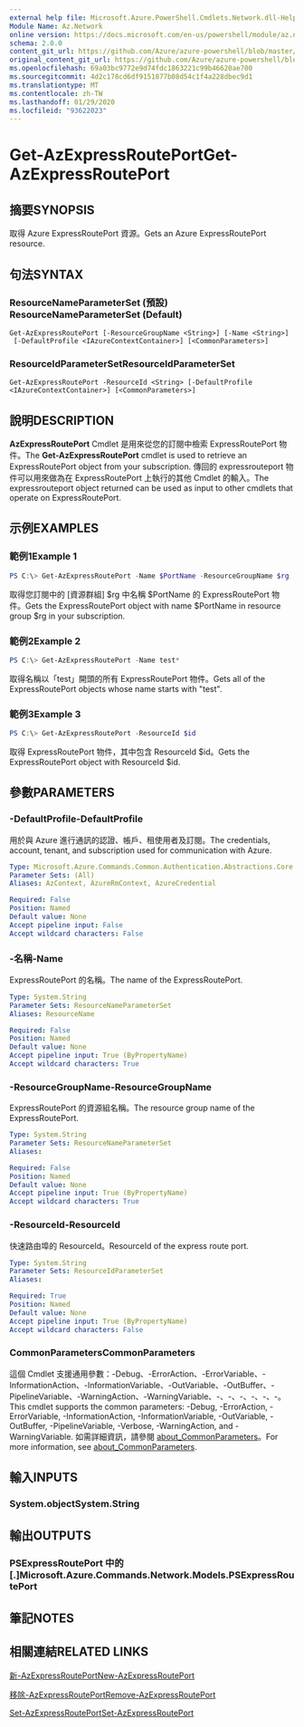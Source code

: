 ```yaml
---
external help file: Microsoft.Azure.PowerShell.Cmdlets.Network.dll-Help.xml
Module Name: Az.Network
online version: https://docs.microsoft.com/en-us/powershell/module/az.network/get-azexpressrouteport
schema: 2.0.0
content_git_url: https://github.com/Azure/azure-powershell/blob/master/src/Network/Network/help/Get-AzExpressRoutePort.md
original_content_git_url: https://github.com/Azure/azure-powershell/blob/master/src/Network/Network/help/Get-AzExpressRoutePort.md
ms.openlocfilehash: 69a03bc9772e9d74fdc1863221c99b46620ae700
ms.sourcegitcommit: 4d2c178cd6df9151877b08d54c1f4a228dbec9d1
ms.translationtype: MT
ms.contentlocale: zh-TW
ms.lasthandoff: 01/29/2020
ms.locfileid: "93622023"
---
```

# <span data-ttu-id="3f798-101">Get-AzExpressRoutePort</span><span class="sxs-lookup"><span data-stu-id="3f798-101">Get-AzExpressRoutePort</span></span>

## <span data-ttu-id="3f798-102">摘要</span><span class="sxs-lookup"><span data-stu-id="3f798-102">SYNOPSIS</span></span>
<span data-ttu-id="3f798-103">取得 Azure ExpressRoutePort 資源。</span><span class="sxs-lookup"><span data-stu-id="3f798-103">Gets an Azure ExpressRoutePort resource.</span></span>

## <span data-ttu-id="3f798-104">句法</span><span class="sxs-lookup"><span data-stu-id="3f798-104">SYNTAX</span></span>

### <span data-ttu-id="3f798-105">ResourceNameParameterSet (預設) </span><span class="sxs-lookup"><span data-stu-id="3f798-105">ResourceNameParameterSet (Default)</span></span>
```
Get-AzExpressRoutePort [-ResourceGroupName <String>] [-Name <String>]
 [-DefaultProfile <IAzureContextContainer>] [<CommonParameters>]
```

### <span data-ttu-id="3f798-106">ResourceIdParameterSet</span><span class="sxs-lookup"><span data-stu-id="3f798-106">ResourceIdParameterSet</span></span>
```
Get-AzExpressRoutePort -ResourceId <String> [-DefaultProfile <IAzureContextContainer>] [<CommonParameters>]
```

## <span data-ttu-id="3f798-107">說明</span><span class="sxs-lookup"><span data-stu-id="3f798-107">DESCRIPTION</span></span>
<span data-ttu-id="3f798-108">**AzExpressRoutePort** Cmdlet 是用來從您的訂閱中檢索 ExpressRoutePort 物件。</span><span class="sxs-lookup"><span data-stu-id="3f798-108">The **Get-AzExpressRoutePort** cmdlet is used to retrieve an ExpressRoutePort object from your subscription.</span></span> <span data-ttu-id="3f798-109">傳回的 expressrouteport 物件可以用來做為在 ExpressRoutePort 上執行的其他 Cmdlet 的輸入。</span><span class="sxs-lookup"><span data-stu-id="3f798-109">The expressrouteport object returned can be used as input to other cmdlets that operate on ExpressRoutePort.</span></span>

## <span data-ttu-id="3f798-110">示例</span><span class="sxs-lookup"><span data-stu-id="3f798-110">EXAMPLES</span></span>

### <span data-ttu-id="3f798-111">範例1</span><span class="sxs-lookup"><span data-stu-id="3f798-111">Example 1</span></span>
```powershell
PS C:\> Get-AzExpressRoutePort -Name $PortName -ResourceGroupName $rg
```

<span data-ttu-id="3f798-112">取得您訂閱中的 [資源群組] $rg 中名稱 $PortName 的 ExpressRoutePort 物件。</span><span class="sxs-lookup"><span data-stu-id="3f798-112">Gets the ExpressRoutePort object with name $PortName in resource group $rg in your subscription.</span></span>

### <span data-ttu-id="3f798-113">範例2</span><span class="sxs-lookup"><span data-stu-id="3f798-113">Example 2</span></span>
```powershell
PS C:\> Get-AzExpressRoutePort -Name test*
```

<span data-ttu-id="3f798-114">取得名稱以「test」開頭的所有 ExpressRoutePort 物件。</span><span class="sxs-lookup"><span data-stu-id="3f798-114">Gets all of the ExpressRoutePort objects whose name starts with "test".</span></span>

### <span data-ttu-id="3f798-115">範例3</span><span class="sxs-lookup"><span data-stu-id="3f798-115">Example 3</span></span>
```powershell
PS C:\> Get-AzExpressRoutePort -ResourceId $id
```

<span data-ttu-id="3f798-116">取得 ExpressRoutePort 物件，其中包含 ResourceId $id。</span><span class="sxs-lookup"><span data-stu-id="3f798-116">Gets the ExpressRoutePort object with ResourceId $id.</span></span> 

## <span data-ttu-id="3f798-117">參數</span><span class="sxs-lookup"><span data-stu-id="3f798-117">PARAMETERS</span></span>

### <span data-ttu-id="3f798-118">-DefaultProfile</span><span class="sxs-lookup"><span data-stu-id="3f798-118">-DefaultProfile</span></span>
<span data-ttu-id="3f798-119">用於與 Azure 進行通訊的認證、帳戶、租使用者及訂閱。</span><span class="sxs-lookup"><span data-stu-id="3f798-119">The credentials, account, tenant, and subscription used for communication with Azure.</span></span>

```yaml
Type: Microsoft.Azure.Commands.Common.Authentication.Abstractions.Core.IAzureContextContainer
Parameter Sets: (All)
Aliases: AzContext, AzureRmContext, AzureCredential

Required: False
Position: Named
Default value: None
Accept pipeline input: False
Accept wildcard characters: False
```

### <span data-ttu-id="3f798-120">-名稱</span><span class="sxs-lookup"><span data-stu-id="3f798-120">-Name</span></span>
<span data-ttu-id="3f798-121">ExpressRoutePort 的名稱。</span><span class="sxs-lookup"><span data-stu-id="3f798-121">The name of the ExpressRoutePort.</span></span>

```yaml
Type: System.String
Parameter Sets: ResourceNameParameterSet
Aliases: ResourceName

Required: False
Position: Named
Default value: None
Accept pipeline input: True (ByPropertyName)
Accept wildcard characters: True
```

### <span data-ttu-id="3f798-122">-ResourceGroupName</span><span class="sxs-lookup"><span data-stu-id="3f798-122">-ResourceGroupName</span></span>
<span data-ttu-id="3f798-123">ExpressRoutePort 的資源組名稱。</span><span class="sxs-lookup"><span data-stu-id="3f798-123">The resource group name of the ExpressRoutePort.</span></span>

```yaml
Type: System.String
Parameter Sets: ResourceNameParameterSet
Aliases:

Required: False
Position: Named
Default value: None
Accept pipeline input: True (ByPropertyName)
Accept wildcard characters: True
```

### <span data-ttu-id="3f798-124">-ResourceId</span><span class="sxs-lookup"><span data-stu-id="3f798-124">-ResourceId</span></span>
<span data-ttu-id="3f798-125">快速路由埠的 ResourceId。</span><span class="sxs-lookup"><span data-stu-id="3f798-125">ResourceId of the express route port.</span></span>

```yaml
Type: System.String
Parameter Sets: ResourceIdParameterSet
Aliases:

Required: True
Position: Named
Default value: None
Accept pipeline input: True (ByPropertyName)
Accept wildcard characters: False
```

### <span data-ttu-id="3f798-126">CommonParameters</span><span class="sxs-lookup"><span data-stu-id="3f798-126">CommonParameters</span></span>
<span data-ttu-id="3f798-127">這個 Cmdlet 支援通用參數：-Debug、-ErrorAction、-ErrorVariable、-InformationAction、-InformationVariable、-OutVariable、-OutBuffer、-PipelineVariable、-WarningAction、-WarningVariable、-、-、-、-、-、-。</span><span class="sxs-lookup"><span data-stu-id="3f798-127">This cmdlet supports the common parameters: -Debug, -ErrorAction, -ErrorVariable, -InformationAction, -InformationVariable, -OutVariable, -OutBuffer, -PipelineVariable, -Verbose, -WarningAction, and -WarningVariable.</span></span> <span data-ttu-id="3f798-128">如需詳細資訊，請參閱 [about_CommonParameters](https://go.microsoft.com/fwlink/?LinkID=113216)。</span><span class="sxs-lookup"><span data-stu-id="3f798-128">For more information, see [about_CommonParameters](https://go.microsoft.com/fwlink/?LinkID=113216).</span></span>

## <span data-ttu-id="3f798-129">輸入</span><span class="sxs-lookup"><span data-stu-id="3f798-129">INPUTS</span></span>

### <span data-ttu-id="3f798-130">System.object</span><span class="sxs-lookup"><span data-stu-id="3f798-130">System.String</span></span>

## <span data-ttu-id="3f798-131">輸出</span><span class="sxs-lookup"><span data-stu-id="3f798-131">OUTPUTS</span></span>

### <span data-ttu-id="3f798-132">PSExpressRoutePort 中的 [.]</span><span class="sxs-lookup"><span data-stu-id="3f798-132">Microsoft.Azure.Commands.Network.Models.PSExpressRoutePort</span></span>

## <span data-ttu-id="3f798-133">筆記</span><span class="sxs-lookup"><span data-stu-id="3f798-133">NOTES</span></span>

## <span data-ttu-id="3f798-134">相關連結</span><span class="sxs-lookup"><span data-stu-id="3f798-134">RELATED LINKS</span></span>

[<span data-ttu-id="3f798-135">新-AzExpressRoutePort</span><span class="sxs-lookup"><span data-stu-id="3f798-135">New-AzExpressRoutePort</span></span>](./New-AzExpressRoutePort.md)

[<span data-ttu-id="3f798-136">移除-AzExpressRoutePort</span><span class="sxs-lookup"><span data-stu-id="3f798-136">Remove-AzExpressRoutePort</span></span>](./Remove-AzExpressRoutePort.md)

[<span data-ttu-id="3f798-137">Set-AzExpressRoutePort</span><span class="sxs-lookup"><span data-stu-id="3f798-137">Set-AzExpressRoutePort</span></span>](./Set-AzExpressRoutePort.md)
